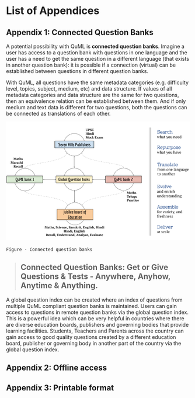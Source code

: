 # List of Appendices

## Appendix 1: Connected Question Banks

A potential possibility with QuML is **connected question banks**. Imagine a user has access to a question bank with questions in one language and the user has a need to get the same question in a different language \(that exists in another question bank\): it is possible if a connection \(virtual\) can be established between questions in different question banks.

With QuML, all questions have the same metadata categories \(e.g. difficulty level, topics, subject, medium, etc\) and data structure. If values of all metadata categories and data structure are the same for two questions, then an equivalence relation can be established between them. And if only medium and text data is different for two questions, both the questions can be connected as translations of each other.

![Connected question banks](/v1/images/Appendix_connected_question_banks.png)

```text
Figure - Connected question banks
```

> ## Connected Question Banks: Get or Give Questions & Tests - Anywhere, Anyhow, Anytime & Anything.

A global question index can be created where an index of questions from multiple QuML compliant question banks is maintained. Users can gain access to questions in remote question banks via the global question index. This is a powerful idea which can be very helpful in countries where there are diverse education boards, publishers and governing bodies that provide learning facilities. Students, Teachers and Parents across the country can gain access to good quality questions created by a different education board, publisher or governing body in another part of the country via the global question index.

## Appendix 2: Offline access

## Appendix 3: Printable format

